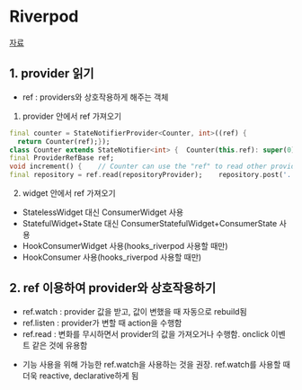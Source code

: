 # Riverpod

[자료](https://riverpod.dev/docs/concepts/reading)
## 1. provider 읽기
- ref : providers와 상호작용하게 해주는 객체
1) provider 안에서 ref 가져오기
``` dart
final counter = StateNotifierProvider<Counter, int>((ref) {  
  return Counter(ref);});
class Counter extends StateNotifier<int> {  Counter(this.ref): super(0);
final ProviderRefBase ref;
void increment() {    // Counter can use the "ref" to read other providers    
final repository = ref.read(repositoryProvider);    repository.post('...');  }}
```

2) widget 안에서 ref 가져오기
  - StatelessWidget 대신 ConsumerWidget 사용
  - StatefulWidget+State 대신 ConsumerStatefulWidget+ConsumerState 사용
  - HookConsumerWidget 사용(hooks_riverpod 사용할 때만)
  - HookConsumer 사용(hooks_riverpod 사용할 때만)

## 2. ref 이용하여 provider와 상호작용하기 
- ref.watch : provider 값을 받고, 값이 변했을 때 자동으로 rebuild됨
- ref.listen : provider가 변할 때 action을 수행함
- ref.read : 변화를 무시하면서 provider의 값을 가져오거나 수행함. onclick 이벤트 같은 것에 유용함

* 기능 사용을 위해 가능한 ref.watch을 사용하는 것을 권장. ref.watch를 사용할 때 더욱 reactive, declarative하게 됨
